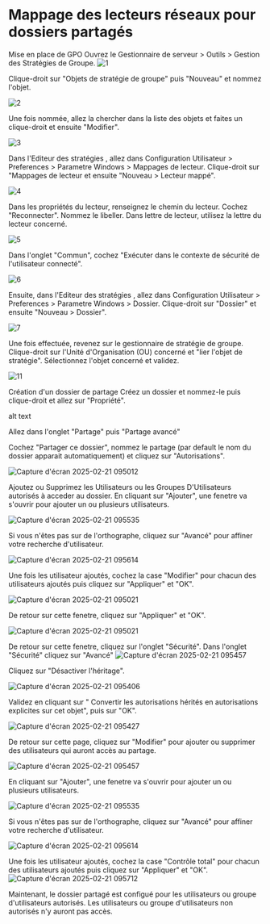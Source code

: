 # Mappage des lecteurs réseaux pour dossiers partagés

Mise en place de GPO
Ouvrez le Gestionnaire de serveur > Outils > Gestion des Stratégies de Groupe.
![1](https://github.com/user-attachments/assets/97625e55-203c-43e7-93c0-f54b24cb4ff0)


Clique-droit sur "Objets de stratégie de groupe" puis "Nouveau" et nommez l'objet.

![2](https://github.com/user-attachments/assets/4ecb8a76-080e-4fd5-9854-1ce42afaa74d)


Une fois nommée, allez la chercher dans la liste des objets et faites un clique-droit et ensuite "Modifier".

![3](https://github.com/user-attachments/assets/5f93b23b-8f29-48c1-8242-9c49c59eb815)


Dans l'Editeur des stratégies , allez dans Configuration Utilisateur > Preferences > Parametre Windows > Mappages de lecteur. Clique-droit sur "Mappages de lecteur et ensuite "Nouveau > Lecteur mappé".

![4](https://github.com/user-attachments/assets/27331252-fc42-44cd-b7ca-3b62ff53ae92)


Dans les propriétés du lecteur, renseignez le chemin du lecteur. Cochez "Reconnecter". Nommez le libeller. Dans lettre de lecteur, utilisez la lettre du lecteur concerné.

![5](https://github.com/user-attachments/assets/8b1b4390-6bae-4ba4-9ebf-19adda39ff9e)


Dans l'onglet "Commun", cochez "Exécuter dans le contexte de sécurité de l'utilisateur connecté".

![6](https://github.com/user-attachments/assets/de09ec25-9af8-4f16-914f-fb81db54bc3a)


Ensuite, dans l'Editeur des stratégies , allez dans Configuration Utilisateur > Preferences > Parametre Windows > Dossier. Clique-droit sur "Dossier" et ensuite "Nouveau > Dossier".

![7](https://github.com/user-attachments/assets/e4c67994-98ae-49bb-b351-c51ab556d054)


Une fois effectuée, revenez sur le gestionnaire de stratégie de groupe. Clique-droit sur l'Unité d'Organisation (OU) concerné et "lier l'objet de stratégie". Sélectionnez l'objet concerné et validez.

![11](https://github.com/user-attachments/assets/427ee2c6-4ec6-4749-8fe3-e1b8eac66ca9)


Création d'un dossier de partage
Créez un dossier et nommez-le puis clique-droit et allez sur "Propriété".

alt text

Allez dans l'onglet "Partage" puis "Partage avancé"



Cochez "Partager ce dossier", nommez le partage (par default le nom du dossier apparait automatiquement) et cliquez sur "Autorisations".

![Capture d'écran 2025-02-21 095012](https://github.com/user-attachments/assets/9961e99c-7b41-4d52-9d52-fb705c79cd6e)



Ajoutez ou Supprimez les Utilisateurs ou les Groupes D'Utilisateurs autorisés à acceder au dossier. En cliquant sur "Ajouter", une fenetre va s'ouvrir pour ajouter un ou plusieurs utilisateurs.

![Capture d'écran 2025-02-21 095535](https://github.com/user-attachments/assets/c4f0004f-eac5-4deb-9a75-887752bcf62b)


Si vous n'êtes pas sur de l'orthographe, cliquez sur "Avancé" pour affiner votre recherche d'utilisateur.

![Capture d'écran 2025-02-21 095614](https://github.com/user-attachments/assets/ec30557d-a149-43d3-b45c-450ea8ec45b5)


Une fois les utilisateur ajoutés, cochez la case "Modifier" pour chacun des utilisateurs ajoutés puis cliquez sur "Appliquer" et "OK".

![Capture d'écran 2025-02-21 095021](https://github.com/user-attachments/assets/69bfd06f-ae1c-4a60-8539-fd6f09c85e45)


De retour sur cette fenetre, cliquez sur "Appliquer" et "OK".

![Capture d'écran 2025-02-21 095021](https://github.com/user-attachments/assets/f45c2b21-d1d5-4136-bf23-bdcb1ffd2a11)


De retour sur cette fenetre, cliquez sur l'onglet "Sécurité".
Dans l'onglet "Sécurité" cliquez sur "Avancé"
![Capture d'écran 2025-02-21 095457](https://github.com/user-attachments/assets/67c5447b-68d7-4ebe-a161-6099a3a4b1fa)

Cliquez sur "Désactiver l'héritage".

![Capture d'écran 2025-02-21 095406](https://github.com/user-attachments/assets/5a308541-494e-4870-b2f9-8dc0f19b2627)


Validez en cliquant sur " Convertir les autorisations hérités en autorisations explicites sur cet objet", puis sur "OK".

![Capture d'écran 2025-02-21 095427](https://github.com/user-attachments/assets/55c855f6-651a-4bd5-bb74-bd6cff8fc22d)


De retour sur cette page, cliquez sur "Modifier" pour ajouter ou supprimer des utilisateurs qui auront accès au partage.

![Capture d'écran 2025-02-21 095457](https://github.com/user-attachments/assets/d0ac279d-aebe-4e11-ad9b-74a6336cd445)


En cliquant sur "Ajouter", une fenetre va s'ouvrir pour ajouter un ou plusieurs utilisateurs.

![Capture d'écran 2025-02-21 095535](https://github.com/user-attachments/assets/b084f992-6997-4978-bba1-28396c173d25)


Si vous n'êtes pas sur de l'orthographe, cliquez sur "Avancé" pour affiner votre recherche d'utilisateur.

![Capture d'écran 2025-02-21 095614](https://github.com/user-attachments/assets/cfdad5de-53a3-4da2-a7a5-d7cee4846946)


Une fois les utilisateur ajoutés, cochez la case "Contrôle total" pour chacun des utilisateurs ajoutés puis cliquez sur "Appliquer" et "OK".
![Capture d'écran 2025-02-21 095712](https://github.com/user-attachments/assets/f032dbaf-c9fe-4002-82dc-4e9e244452b2)


Maintenant, le dossier partagé est configué pour les utilisateurs ou groupe d'utilisateurs autorisés. Les utilisateurs ou groupe d'utilisateurs non autorisés n'y auront pas accès.
